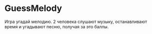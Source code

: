 # GuessMelody
Игра угадай мелодию. 2 человека слушают музыку, останавливают время и угадывают песню, получая за это баллы.
